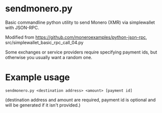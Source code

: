 # sendmonero.py
Basic commandline python utility to send Monero (XMR) via simplewallet with JSON-RPC.

Modified from https://github.com/moneroexamples/python-json-rpc, src/simplewallet_basic_rpc_call_04.py

Some exchanges or service providers require specifying payment ids, but otherwise you usually want a random one.

# Example usage
```
sendmonero.py <destination address> <amount> [payment id]
```

(destination address and amount are required, payment id is optional and will be generated if it isn't provided.)
